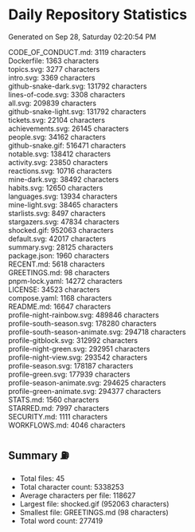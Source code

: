 # Daily Repository Statistics
Generated on Sep 28, Saturday 02:20:54 PM  

CODE_OF_CONDUCT.md: 3119 characters  
Dockerfile: 1363 characters  
topics.svg: 3277 characters  
intro.svg: 3369 characters  
github-snake-dark.svg: 131792 characters  
lines-of-code.svg: 3308 characters  
all.svg: 209839 characters  
github-snake-light.svg: 131792 characters  
tickets.svg: 22104 characters  
achievements.svg: 26145 characters  
people.svg: 34162 characters  
github-snake.gif: 516471 characters  
notable.svg: 138412 characters  
activity.svg: 23850 characters  
reactions.svg: 10716 characters  
mine-dark.svg: 38492 characters  
habits.svg: 12650 characters  
languages.svg: 13934 characters  
mine-light.svg: 38465 characters  
starlists.svg: 8497 characters  
stargazers.svg: 47834 characters  
shocked.gif: 952063 characters  
default.svg: 42017 characters  
summary.svg: 28125 characters  
package.json: 1960 characters  
RECENT.md: 5618 characters  
GREETINGS.md: 98 characters  
pnpm-lock.yaml: 14272 characters  
LICENSE: 34523 characters  
compose.yaml: 1168 characters  
README.md: 16647 characters  
profile-night-rainbow.svg: 489846 characters  
profile-south-season.svg: 178280 characters  
profile-south-season-animate.svg: 294718 characters  
profile-gitblock.svg: 312992 characters  
profile-night-green.svg: 292951 characters  
profile-night-view.svg: 293542 characters  
profile-season.svg: 178187 characters  
profile-green.svg: 177939 characters  
profile-season-animate.svg: 294625 characters  
profile-green-animate.svg: 294377 characters  
STATS.md: 1560 characters  
STARRED.md: 7997 characters  
SECURITY.md: 1111 characters  
WORKFLOWS.md: 4046 characters  

## Summary ⛽  
- Total files: 45  
- Total character count: 5338253  
- Average characters per file: 118627  
- Largest file: shocked.gif (952063 characters)  
- Smallest file: GREETINGS.md (98 characters)  
- Total word count: 277419  
